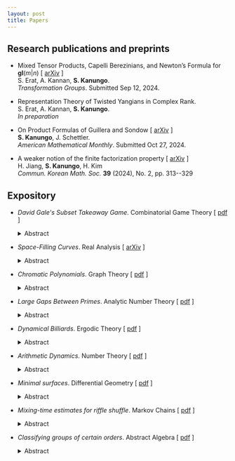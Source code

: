 ```yaml
---
layout: post
title: Papers
---
```


## Research publications and preprints

- Mixed Tensor Products, Capelli Berezinians, and Newton’s Formula for **gl**(*m*\|*n*) \[ [arXiv](https://arxiv.org/pdf/2409.02422) \] <br />
  S. Erat, A. Kannan, **S. Kanungo**. <br />
  *Transformation Groups*. Submitted Sep 12, 2024.
  
- Representation Theory of Twisted Yangians in Complex Rank.  <br />
  S. Erat, A. Kannan, **S. Kanungo**. <br />
  *In preparation*
  
- On Product Formulas of Guillera and Sondow \[ [arXiv](https://arxiv.org/pdf/2410.07534) \] <br />
  **S. Kanungo**, J. Schettler. <br />
  *American Mathematical Monthly*. Submitted Oct 27, 2024.
  
- A weaker notion of the finite factorization property \[ [arXiv](https://arxiv.org/pdf/2307.09645) \] <br />
  H. Jiang, **S. Kanungo**, H. Kim <br />
  *Commun. Korean Math. Soc.* **39** (2024), No. 2, pp. 313--329 <br />
  
## Expository 

- *David Gale's Subset Takeaway Game*. Combinatorial Game Theory \[ [pdf](subset-takeaway.pdf) \] <br>
  <details>
  <summary>Abstract</summary>
  <small>We describe the natural interpretation of the game in terms of simplicial complexes, and the binary star reduction technique that shows that <i>Subset Takeaway</i> is a second player win for $n<7$. We also look at Subset Takeway played on a graph, and compute the Grundy values for complete $n$-partite graphs and all bipartite graphs.</small>
  </details>

  
- *Space-Filling Curves*. Real Analysis \[ [arXiv](https://arxiv.org/pdf/2501.04705) \] <br>
  <details>
  <summary>Abstract</summary>
  <small>We examine space-filling curves, which are surjective continuous maps from $[0, 1]$ to some higher-dimensional space, usually the unit square $[0, 1]^2$. In particular, we define Peano’s curve and Lebesgue’s curve, and state some of their properties. We also discuss the Hahn-Mazurkiewicz theorem, which characterizes those subsets of $\textbf{R}^n$ that are the image of a space-filling curve. Finally, we discuss real-world applications of Hilbert curves, in particular Google’s <b>S2</b> Cells.</small>
  </details>
  
- *Chromatic Polynomials*. Graph Theory \[ [pdf](chromatic-polynomials.pdf) \] <br>
  <details>
  <summary>Abstract</summary>
  <small>A general introduction to the theory of chromatic polynomials. We derive their salient properties, and describe some practicaI methods for computing them. We briefly discuss the connection between the theory of chromatic polynomials and map coloring problems.</small>
  </details>
  
- *Large Gaps Between Primes*. Analytic Number Theory \[ [pdf](http://simonrs.com/eulercircle/analyticnt2024/shihan-largegaps.pdf) \] <br>
  <details>
  <summary>Abstract</summary>
  <small>We give a summary of the upper bounds that have been obtained for the maximal prime gap, <i>G(x)</i>, over the last century, particularly Rankin’s lower bound, and the improvement to it discovered independently by Ford-Green-Konyagin-Tao and Maynard in 2014. We go over a sketch of Rankin’s, Ford-Green-Konyagin-Tao’s, and Maynard’s proofs of their bounds, omitting technical details but still presenting the main ideas.</small>
  </details>
   
- *Dynamical Billiards*. Ergodic Theory \[ [pdf](http://simonrs.com/eulercircle/ergodic2024/shihan-billiards.pdf) \] <br>
  <details>
  <summary>Abstract</summary>
  <small>The field of dynamical billiards studies the motion of a ball bouncing within a billiard table, which is bounded by a smooth, closed curve. The ball's movement adheres to two key properties: it always travels in a straight line, and the angle of incidence equals the angle of reflection at the boundary. The latter property is an empirical observation from physics. In this paper, we analyze the dynamics of various billiard tables in <b>R</b><sup>2</sup>, employing Euclidean geometric methods to investigate and classify their ergodic behavior. Specifically, we examine the ergodicity of billiards within circular and annular (circular ring) boundaries and present some results on elliptic billiards. Additionally, we explore examples of chaotic billiards, where chaos is characterized by the lack of correlation between the starting point and subsequent positions after many bounces. In such cases, even a slight variation in the initial conditions can lead to significantly divergent trajectories. Finally, we conclude with a discussion of a physical application of billiards.</small>
  </details>
  
- *Arithmetic Dynamics*. Number Theory \[ [pdf](http://simonrs.com/eulercircle/nt2023/shihan-arithdyn.pdf) \] <br>
  <details>
  <summary>Abstract</summary>
  <small>We explore the field of arithmetic dynamics, which lies at the intersection of discrete dynamical systems and number theory. Discrete dynamical systems focus on the iterative behavior of functions, while number theory examines the properties of integers. Combining these two areas gives rise to arithmetic dynamics, where we investigate the number-theoretic properties of orbits of integers and rational numbers under the iteration of polynomials and rational functions. The core idea of arithmetic dynamics is to consider a function mapping a set to itself and analyze its behavior under repeated iteration. In this paper, we begin by defining the set of <i>p</i>-adic numbers and presenting key results related to them. We then examine an application of arithmetic dynamics, establishing a connection to dynamical systems in the <i>p</i>-adic numbers.</small>
  </details>
  
- *Minimal surfaces*. Differential Geometry \[ [pdf](http://simonrs.com/eulercircle/diffgeo/shihan-minimal.pdf) \] <br>
  <details>
  <summary>Abstract</summary>
  <small>We introduce the theory of minimal surfaces. In the chapter on Geodesics, we considered the problem of finding the shortest distance between two points. We investigate the higher dimensional analogue of this, where we find ways to construct a surface of "minimal" area with a given boundary. Such surfaces can be represented by soap films, where the surface tension of the film ensures that it attains a shape with the minimal surface area. Minimal surfaces can be found in anything from the event horizons of black holes, to biomolecules for drug delivery, to the designs of roofs.</small>
  </details>
  
- *Mixing-time estimates for riffle shuffle*. Markov Chains \[ [pdf](http://simonrs.com/eulercircle/markovchains/shihan-riffle.pdf) \] <br>
  <details>
  <summary>Abstract</summary>
  <small>We talk about one of the most well-known shuffling methods, called the <i>riffle shuffle</i> or <i>dovetail shuffle</i>. We are interested in the number of shuffles that will make the deck of <i>n</i> cards well-mixed, or <i>close</i> to uniformly random.</small>
  </details>
  
- *Classifying groups of certain orders*. Abstract Algebra \[ [pdf](http://simonrs.com/eulercircle/algebra2020/shihan-orders.pdf) \] <br>
  <details>
  <summary>Abstract</summary>
  <small>We first discuss the question of which integers $`n`$ <i>n</i> have exactly one group of order <i>n</i>, namely the cyclic group <b>Z</b>/<i>n</i><b>Z</b>. We will see that these are the integers that are relatively prime to the Euler totient function phi(<i>n</i>). Then we discuss how many groups there are of order <i>p</i><sup>3</sup> for each prime <i>p</i>. We end with a couple of interesting results and conjectures pertaining to groups of squarefree order.</small>
  </details>
  

